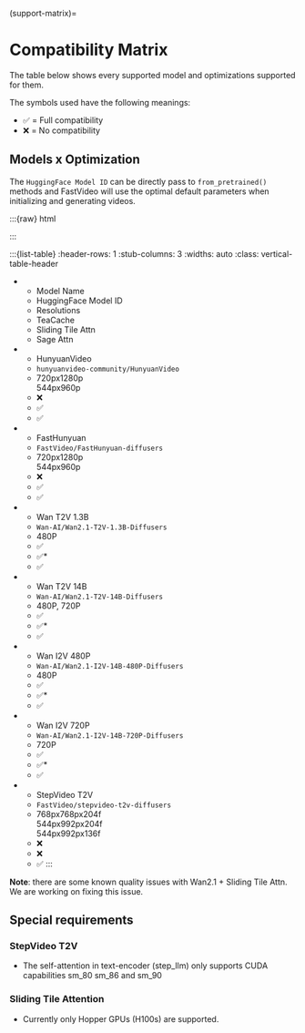 (support-matrix)=
# Compatibility Matrix
The table below shows every supported model and optimizations supported for them.

The symbols used have the following meanings:

- ✅ = Full compatibility
- ❌ = No compatibility

## Models x Optimization
The `HuggingFace Model ID` can be directly pass to `from_pretrained()` methods and FastVideo will use the optimal default parameters when initializing and generating videos.

:::{raw} html
<style>
  /* Make smaller to try to improve readability  */
  td {
    font-size: 0.9rem;
    text-align: center;
  }

  th {
    text-align: center;
    font-size: 0.9rem;
  }
</style>
:::

:::{list-table}
:header-rows: 1
:stub-columns: 3
:widths: auto
:class: vertical-table-header

- * Model Name
  * HuggingFace Model ID
  * Resolutions
  * TeaCache
  * Sliding Tile Attn
  * Sage Attn
- * HunyuanVideo
  * `hunyuanvideo-community/HunyuanVideo`
  * 720px1280p<br>544px960p
  * ❌
  * ✅
  * ✅
- * FastHunyuan
  * `FastVideo/FastHunyuan-diffusers`
  * 720px1280p<br>544px960p
  * ❌
  * ✅
  * ✅
- * Wan T2V 1.3B
  * `Wan-AI/Wan2.1-T2V-1.3B-Diffusers`
  * 480P
  * ✅
  * ✅*
  * ✅
- * Wan T2V 14B
  * `Wan-AI/Wan2.1-T2V-14B-Diffusers`
  * 480P, 720P
  * ✅
  * ✅*
  * ✅
- * Wan I2V 480P
  * `Wan-AI/Wan2.1-I2V-14B-480P-Diffusers`
  * 480P
  * ✅
  * ✅*
  * ✅
- * Wan I2V 720P
  * `Wan-AI/Wan2.1-I2V-14B-720P-Diffusers`
  * 720P
  * ✅
  * ✅*
  * ✅
- * StepVideo T2V
  * `FastVideo/stepvideo-t2v-diffusers`
  * 768px768px204f<br>544px992px204f<br>544px992px136f
  * ❌
  * ❌
  * ✅
:::

**Note**: there are some known quality issues with Wan2.1 + Sliding Tile Attn. We are working on fixing this issue.

## Special requirements

### StepVideo T2V
- The self-attention in text-encoder (step_llm) only supports CUDA capabilities sm_80 sm_86 and sm_90

### Sliding Tile Attention
- Currently only Hopper GPUs (H100s) are supported.
